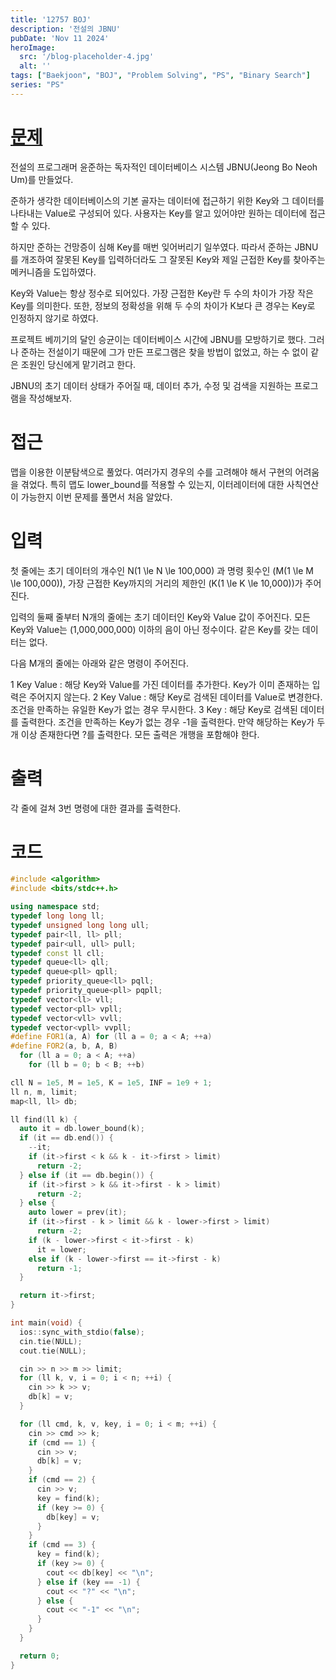 ```yaml
---
title: '12757 BOJ'
description: '전설의 JBNU'
pubDate: 'Nov 11 2024'
heroImage: 
  src: '/blog-placeholder-4.jpg'
  alt: ''
tags: ["Baekjoon", "BOJ", "Problem Solving", "PS", "Binary Search"]
series: "PS"
---
```


# [문제](https://www.acmicpc.net/problem/12757)

전설의 프로그래머 윤준하는 독자적인 데이터베이스 시스템 JBNU(Jeong Bo Neoh Um)를 만들었다.

준하가 생각한 데이터베이스의 기본 골자는 데이터에 접근하기 위한 Key와 그 데이터를 나타내는 Value로 구성되어 있다. 사용자는 Key를 알고 있어야만 원하는 데이터에 접근할 수 있다.

하지만 준하는 건망증이 심해 Key를 매번 잊어버리기 일쑤였다. 따라서 준하는 JBNU를 개조하여 잘못된 Key를 입력하더라도 그 잘못된 Key와 제일 근접한 Key를 찾아주는 메커니즘을 도입하였다.

Key와 Value는 항상 정수로 되어있다. 가장 근접한 Key란 두 수의 차이가 가장 작은 Key를 의미한다. 또한, 정보의 정확성을 위해 두 수의 차이가 K보다 큰 경우는 Key로 인정하지 않기로 하였다.

프로젝트 베끼기의 달인 승균이는 데이터베이스 시간에 JBNU를 모방하기로 했다. 그러나 준하는 전설이기 때문에 그가 만든 프로그램은 찾을 방법이 없었고, 하는 수 없이 같은 조원인 당신에게 맡기려고 한다.

JBNU의 초기 데이터 상태가 주어질 때, 데이터 추가, 수정 및 검색을 지원하는 프로그램을 작성해보자.

# 접근

맵을 이용한 이분탐색으로 풀었다. 여러가지 경우의 수를 고려해야 해서 구현의 어려움을 겪었다.
특히 맵도 lower_bound를 적용할 수 있는지, 이터레이터에 대한 사칙연산이 가능한지 이번 문제를 풀면서 처음 알았다.

# 입력

첫 줄에는 초기 데이터의 개수인 
N(1 \le N \le 100,000) 과 명령 횟수인 
\(M(1 \le M \le 100,000)\), 가장 근접한 Key까지의 거리의 제한인 
\(K(1 \le K \le 10,000)\)가 주어진다. 

입력의 둘째 줄부터 N개의 줄에는 초기 데이터인 Key와 Value 값이 주어진다. 모든 Key와 Value는 
\(1,000,000,000\) 이하의 음이 아닌 정수이다. 같은 Key를 갖는 데이터는 없다.

다음 M개의 줄에는 아래와 같은 명령이 주어진다.

1 Key Value : 해당 Key와 Value를 가진 데이터를 추가한다. Key가 이미 존재하는 입력은 주어지지 않는다.
2 Key Value : 해당 Key로 검색된 데이터를 Value로 변경한다. 조건을 만족하는 유일한 Key가 없는 경우 무시한다.
3 Key : 해당 Key로 검색된 데이터를 출력한다. 조건을 만족하는 Key가 없는 경우 -1을 출력한다. 만약 해당하는 Key가 두 개 이상 존재한다면 ?를 출력한다. 모든 출력은 개행을 포함해야 한다.

# 출력

각 줄에 걸쳐 3번 명령에 대한 결과를 출력한다.

# 코드

```cpp
#include <algorithm>
#include <bits/stdc++.h>

using namespace std;
typedef long long ll;
typedef unsigned long long ull;
typedef pair<ll, ll> pll;
typedef pair<ull, ull> pull;
typedef const ll cll;
typedef queue<ll> qll;
typedef queue<pll> qpll;
typedef priority_queue<ll> pqll;
typedef priority_queue<pll> pqpll;
typedef vector<ll> vll;
typedef vector<pll> vpll;
typedef vector<vll> vvll;
typedef vector<vpll> vvpll;
#define FOR1(a, A) for (ll a = 0; a < A; ++a)
#define FOR2(a, b, A, B)                                                       \
  for (ll a = 0; a < A; ++a)                                                   \
    for (ll b = 0; b < B; ++b)

cll N = 1e5, M = 1e5, K = 1e5, INF = 1e9 + 1;
ll n, m, limit;
map<ll, ll> db;

ll find(ll k) {
  auto it = db.lower_bound(k);
  if (it == db.end()) {
    --it;
    if (it->first < k && k - it->first > limit)
      return -2;
  } else if (it == db.begin()) {
    if (it->first > k && it->first - k > limit)
      return -2;
  } else {
    auto lower = prev(it);
    if (it->first - k > limit && k - lower->first > limit)
      return -2;
    if (k - lower->first < it->first - k)
      it = lower;
    else if (k - lower->first == it->first - k)
      return -1;
  }

  return it->first;
}

int main(void) {
  ios::sync_with_stdio(false);
  cin.tie(NULL);
  cout.tie(NULL);

  cin >> n >> m >> limit;
  for (ll k, v, i = 0; i < n; ++i) {
    cin >> k >> v;
    db[k] = v;
  }

  for (ll cmd, k, v, key, i = 0; i < m; ++i) {
    cin >> cmd >> k;
    if (cmd == 1) {
      cin >> v;
      db[k] = v;
    }
    if (cmd == 2) {
      cin >> v;
      key = find(k);
      if (key >= 0) {
        db[key] = v;
      }
    }
    if (cmd == 3) {
      key = find(k);
      if (key >= 0) {
        cout << db[key] << "\n";
      } else if (key == -1) {
        cout << "?" << "\n";
      } else {
        cout << "-1" << "\n";
      }
    }
  }

  return 0;
}
```
